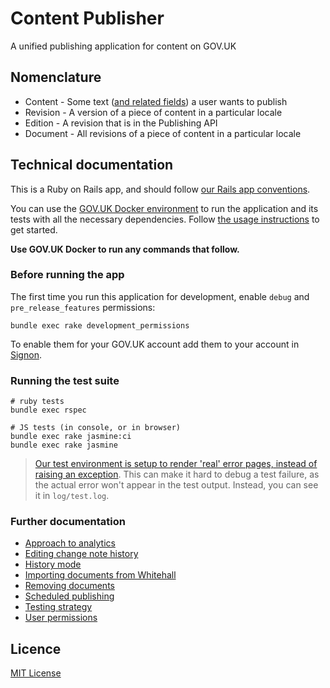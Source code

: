 # Content Publisher

A unified publishing application for content on GOV.UK

## Nomenclature

  * Content - Some text ([and related fields][content-schemas]) a user wants to publish
  * Revision - A version of a piece of content in a particular locale
  * Edition - A revision that is in the Publishing API
  * Document - All revisions of a piece of content in a particular locale

## Technical documentation

This is a Ruby on Rails app, and should follow [our Rails app conventions](https://docs.publishing.service.gov.uk/manual/conventions-for-rails-applications.html).

You can use the [GOV.UK Docker environment](https://github.com/alphagov/govuk-docker) to run the application and its tests with all the necessary dependencies. Follow [the usage instructions](https://github.com/alphagov/govuk-docker#usage) to get started.

**Use GOV.UK Docker to run any commands that follow.**

### Before running the app

The first time you run this application for development, enable `debug` and `pre_release_features` permissions:

```
bundle exec rake development_permissions
```

To enable them for your GOV.UK account add them to your account in [Signon](https://github.com/alphagov/signon).

### Running the test suite

```
# ruby tests
bundle exec rspec

# JS tests (in console, or in browser)
bundle exec rake jasmine:ci
bundle exec rake jasmine
```

> [Our test environment is setup to render 'real' error pages, instead of raising an exception](https://github.com/alphagov/content-publisher/commit/184a93d23551161125c1ac6ff3d9287eafabbc3d). This can make it hard to debug a test failure, as the actual error won't appear in the test output. Instead, you can see it in `log/test.log`.

### Further documentation

- [Approach to analytics](docs/approach-to-analytics.md)
- [Editing change note history](docs/editing-change-note-history.md)
- [History mode](docs/history-mode.md)
- [Importing documents from Whitehall](docs/import-from-whitehall.md)
- [Removing documents](docs/removing-documents.md)
- [Scheduled publishing](docs/scheduled-publishing.md)
- [Testing strategy](docs/testing-strategy.md)
- [User permissions](docs/user-permissions.md)

## Licence

[MIT License](LICENCE)

[content-schemas]: https://github.com/alphagov/govuk-content-schemas
[postgresql]: https://www.postgresql.org/
[redis]: https://redis.io/
[yarn]: https://yarnpkg.com/
[jasmine]: https://github.com/jasmine/jasmine
[imagemagick]: https://www.imagemagick.org/script/index.php
[whitehall-repo]: https://github.com/alphagov/whitehall
[export-filters]: https://github.com/alphagov/whitehall/blob/master/lib/tasks/export.rake#L153
